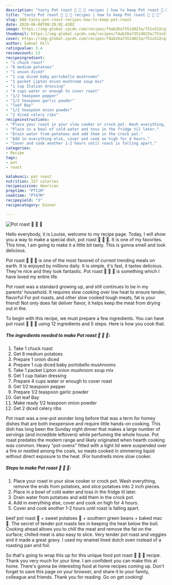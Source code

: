 ```yaml
---
description: "tasty Pot roast 🥩 🥔 🍄 recipes | how to keep Pot roast 🥩 🥔 🍄"
title: "tasty Pot roast 🥩 🥔 🍄 recipes | how to keep Pot roast 🥩 🥔 🍄"
slug: 688-tasty-pot-roast-recipes-how-to-keep-pot-roast
date: 2020-06-08T00:28:02.430Z
image: https://img-global.cpcdn.com/recipes/f4ab26a7351d023a/751x532cq70/pot-roast-🥩-🥔-🍄-recipe-main-photo.jpg
thumbnail: https://img-global.cpcdn.com/recipes/f4ab26a7351d023a/751x532cq70/pot-roast-🥩-🥔-🍄-recipe-main-photo.jpg
cover: https://img-global.cpcdn.com/recipes/f4ab26a7351d023a/751x532cq70/pot-roast-🥩-🥔-🍄-recipe-main-photo.jpg
author: Samuel Hill
ratingvalue: 3.4
reviewcount: 13
recipeingredient:
- "1 chuck roast"
- "8 medium potatoes"
- "1 onion diced"
- "1 cup diced baby portobello mushrooms"
- "1 packet Lipton onion mushroom soup mix"
- "1 cup Italian dressing"
- "4 cups water or enough to cover roast"
- "1/2 teaspoon pepper"
- "1/2 teaspoon garlic powder"
- "leaf Bay"
- "1/2 teaspoon onion powder"
- "2 diced celery ribs"
recipeinstructions:
- "Place your roast in your slow cooker or crock pot. Wash everything, remove the ends from potatoes, and slice potatoes into 2 inch pieces."
- "Place in a bowl of cold water and toss in the fridge til later."
- "Drain water from potatoes and add them in the crock pot."
- "Add in everything else, cover and cook on high for 4 hours."
- "Cover and cook another 1-2 hours until roast is falling apart."
categories:
- Recipe
tags:
- pot
- roast

katakunci: pot roast 
nutrition: 157 calories
recipecuisine: American
preptime: "PT11M"
cooktime: "PT47M"
recipeyield: "3"
recipecategory: Dinner

---
```



![Pot roast 🥩 🥔 🍄](https://img-global.cpcdn.com/recipes/f4ab26a7351d023a/751x532cq70/pot-roast-🥩-🥔-🍄-recipe-main-photo.jpg)

Hello everybody, it is Louise, welcome to my recipe page. Today, I will show you a way to make a special dish, pot roast 🥩 🥔 🍄. It is one of my favorites. This time, I am going to make it a little bit tasty. This is gonna smell and look delicious.

Pot roast 🥩 🥔 🍄 is one of the most favored of current trending meals on earth. It is enjoyed by millions daily. It is simple, it's fast, it tastes delicious. They're nice and they look fantastic. Pot roast 🥩 🥔 🍄 is something which I have loved my entire life.

Pot roast was a standard growing up, and still continues to be in my parents&#39; household. It requires slow cooking over low heat to ensure tender, flavorful For pot roasts, and other slow cooked tough meats, fat is your friend! Not only does fat deliver flavor, it helps keep the meat from drying out in the.


To begin with this recipe, we must prepare a few ingredients. You can have pot roast 🥩 🥔 🍄 using 12 ingredients and 5 steps. Here is how you cook that.

<!--inarticleads1-->

##### The ingredients needed to make Pot roast 🥩 🥔 🍄:

1. Take 1 chuck roast
1. Get 8 medium potatoes
1. Prepare 1 onion diced
1. Prepare 1 cup diced baby portobello mushrooms
1. Take 1 packet Lipton onion mushroom soup mix
1. Get 1 cup Italian dressing
1. Prepare 4 cups water or enough to cover roast
1. Get 1/2 teaspoon pepper
1. Prepare 1/2 teaspoon garlic powder
1. Get leaf Bay
1. Make ready 1/2 teaspoon onion powder
1. Get 2 diced celery ribs


Pot roast was a one-pot wonder long before that was a term for homey dishes that are both inexpensive and require little hands-on cooking. This dish has long been the Sunday night dinner that makes a large number of servings (and incredible leftovers) while perfuming the whole house. Pot roast predates the modern range and likely originated when hearth cooking was common. Heavy &#34;pot-ovens&#34; fitted with a tight lid were suspended over a fire or nestled among the coals, so meats cooked in simmering liquid without direct exposure to the heat. (For hundreds more slow cooker. 

<!--inarticleads2-->

##### Steps to make Pot roast 🥩 🥔 🍄:

1. Place your roast in your slow cooker or crock pot. Wash everything, remove the ends from potatoes, and slice potatoes into 2 inch pieces.
1. Place in a bowl of cold water and toss in the fridge til later.
1. Drain water from potatoes and add them in the crock pot.
1. Add in everything else, cover and cook on high for 4 hours.
1. Cover and cook another 1-2 hours until roast is falling apart.


beef pot roast 🥩 + sweet potatoes 🍠 + southern green beans + baked mac 🧀. The secret of tender pot roasts lies in keeping the heat below the boil. Cooking ahead allows you to chill the meat and remove the fat on the surface; chilled meat is also easy to slice. Very tender pot roast and veggies and it made a great gravy. I used my enamel lined dutch oven instead of a roasting pan and foil. 

So that's going to wrap this up for this unique food pot roast 🥩 🥔 🍄 recipe. Thank you very much for your time. I am confident you can make this at home. There's gonna be interesting food at home recipes coming up. Don't forget to save this page on your browser, and share it to your family, colleague and friends. Thank you for reading. Go on get cooking!
